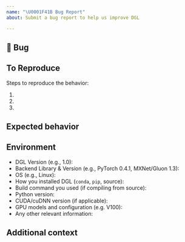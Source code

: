 ```yaml
---
name: "\U0001F41B Bug Report"
about: Submit a bug report to help us improve DGL

---
```


## 🐛 Bug

<!-- A clear and concise description of what the bug is. -->

## To Reproduce

Steps to reproduce the behavior:

1.
1.
1.

<!-- If you have a code sample, error messages, stack traces, please provide it here as well -->

## Expected behavior

<!-- A clear and concise description of what you expected to happen. -->

## Environment

 - DGL Version (e.g., 1.0):
 - Backend Library & Version (e.g., PyTorch 0.4.1, MXNet/Gluon 1.3):
 - OS (e.g., Linux):
 - How you installed DGL (`conda`, `pip`, source):
 - Build command you used (if compiling from source):
 - Python version:
 - CUDA/cuDNN version (if applicable):
 - GPU models and configuration (e.g. V100):
 - Any other relevant information:

## Additional context

<!-- Add any other context about the problem here. -->
